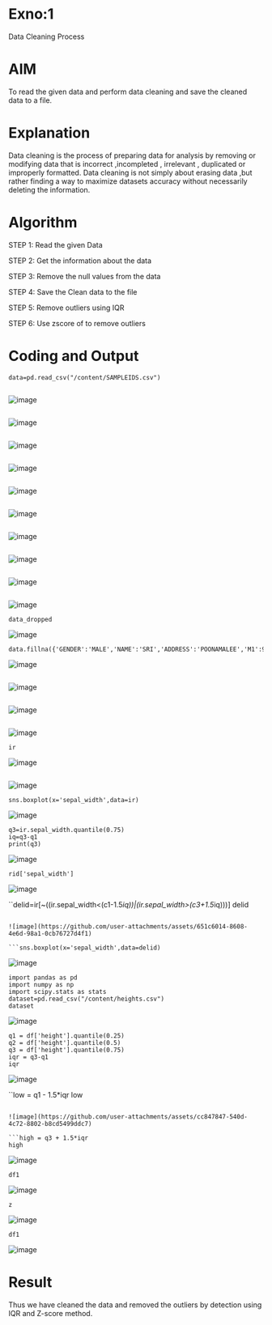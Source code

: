 # Exno:1
Data Cleaning Process

# AIM
To read the given data and perform data cleaning and save the cleaned data to a file.

# Explanation
Data cleaning is the process of preparing data for analysis by removing or modifying data that is incorrect ,incompleted , irrelevant , duplicated or improperly formatted. Data cleaning is not simply about erasing data ,but rather finding a way to maximize datasets accuracy without necessarily deleting the information.

# Algorithm
STEP 1: Read the given Data

STEP 2: Get the information about the data

STEP 3: Remove the null values from the data

STEP 4: Save the Clean data to the file

STEP 5: Remove outliers using IQR

STEP 6: Use zscore of to remove outliers

# Coding and Output

```import pandas as pd
data=pd.read_csv("/content/SAMPLEIDS.csv")
```

```data.head(7)
```

![image](https://github.com/user-attachments/assets/8a9a951f-5d97-40a6-9f66-380b9fce2645)

```df.isnull()
```

![image](https://github.com/user-attachments/assets/18aae166-eb62-4622-9fd5-416831c5da1c)

```data.isnull().sum()
```

![image](https://github.com/user-attachments/assets/218941a3-2b36-48f9-aa79-c4c7d79b89a3)

```data.isnull().any()
```

![image](https://github.com/user-attachments/assets/b1d5f83d-9a5e-4519-bb76-86d144f07c62)

```data.notnull()
```

![image](https://github.com/user-attachments/assets/9713c6e3-59e5-4409-b8d7-2cb637a7d586)

```data.fillna(0)
```

![image](https://github.com/user-attachments/assets/cedd4c39-3870-4984-9989-4a346223fc81)

```data.dropna(axis=0)
```

![image](https://github.com/user-attachments/assets/86235767-3313-48d2-a8b9-b38f4b3c4e40)

```data.dropna(axis=1)
```

![image](https://github.com/user-attachments/assets/3b3cb61f-490b-4ac8-806c-733d34024f6d)

```data.fillna(method="ffill")
```

![image](https://github.com/user-attachments/assets/9794b534-8b8e-4a66-94fb-e03655d6e33d)

```data.fillna(method="bfill")
```

![image](https://github.com/user-attachments/assets/3ca3d089-87ba-4e48-a8d7-d0c5a8178320)

```data_dropped = data.dropna()
data_dropped
```

![image](https://github.com/user-attachments/assets/b11e93a2-ffbe-4d94-a1b4-ad3b4ff8acd9)

```
data.fillna({'GENDER':'MALE','NAME':'SRI','ADDRESS':'POONAMALEE','M1':98,'M2':87,'M3':76,'M4':92,'TOTAL':305,'AVG':89.999999})
```

![image](https://github.com/user-attachments/assets/983c7fbe-b154-4fd2-a782-16725854ed2d)

```data.shape
```

![image](https://github.com/user-attachments/assets/a3293f60-a780-418a-8adc-d8fb454adeee)

```data.info()
```

![image](https://github.com/user-attachments/assets/9df8efa7-6157-4dd3-a240-b16ca462b0b6)

```data.describe()
```

![image](https://github.com/user-attachments/assets/986777e5-27fd-4a44-bf73-f033076cce44)

```ir=pd.read_csv('iris.csv')
ir
```

![image](https://github.com/user-attachments/assets/db918e69-f0ca-4fd1-b1e7-1042b0034563)

```ir.describe()
```

![image](https://github.com/user-attachments/assets/2a0662b5-a71a-4e9d-ad9c-d21f574269f0)

```import seaborn as sns
sns.boxplot(x='sepal_width',data=ir)
```

![image](https://github.com/user-attachments/assets/32d73f88-81a5-47a0-8328-4a1ef60907be)

```q1=ir.sepal_width.quantile(0.25)
q3=ir.sepal_width.quantile(0.75)
iq=q3-q1
print(q3)
```

![image](https://github.com/user-attachments/assets/ae08af17-1e37-4969-b09d-5d5bded43655)

```rid=ir[((ir.sepal_width<(c1-1.5*iq))|(ir.sepal_width>(c3+1.5*iq)))]
rid['sepal_width']
```

![image](https://github.com/user-attachments/assets/d3b10c14-ba5c-4e56-b1f9-1b8f06919c32)

``delid=ir[~((ir.sepal_width<(c1-1.5*iq))|(ir.sepal_width>(c3+1.5*iq)))]
delid
```

![image](https://github.com/user-attachments/assets/651c6014-8608-4e6d-98a1-0cb76727d4f1)

```sns.boxplot(x='sepal_width',data=delid)
```

![image](https://github.com/user-attachments/assets/77399e11-ab2b-4b7a-9f57-3ad4b5439e99)

```import matplotlib.pyplot as plt
import pandas as pd
import numpy as np
import scipy.stats as stats
dataset=pd.read_csv("/content/heights.csv")
dataset
```

![image](https://github.com/user-attachments/assets/810967d1-40bf-43d4-9405-e919e7187562)

```df = pd.read_csv("heights.csv")
q1 = df['height'].quantile(0.25)
q2 = df['height'].quantile(0.5)
q3 = df['height'].quantile(0.75)
iqr = q3-q1
iqr
```

![image](https://github.com/user-attachments/assets/355cdb16-038b-4c9a-8250-161e620f2509)

``low = q1 - 1.5*iqr
low
```

![image](https://github.com/user-attachments/assets/cc847847-540d-4c72-8802-b8cd5499ddc7)

```high = q3 + 1.5*iqr
high
```

![image](https://github.com/user-attachments/assets/7f0f29fd-7005-4943-9715-2b8c1ea4c0d8)

```df1 = df[((df['height'] >=low)& (df['height'] <=high))]
df1
```

![image](https://github.com/user-attachments/assets/8095fc52-21f2-4254-beb6-039c729a2cae)

```z = np.abs(stats.zscore(df['height']))
z
```

![image](https://github.com/user-attachments/assets/be18dbb1-5f61-4831-96dd-f9b2b08b119c)

```df1 = df[z<3]
df1
```

![image](https://github.com/user-attachments/assets/48ebe975-18f9-421a-bd10-390b82aea7b5)


# Result
Thus we have cleaned the data and removed the outliers by detection using IQR and Z-score method.
